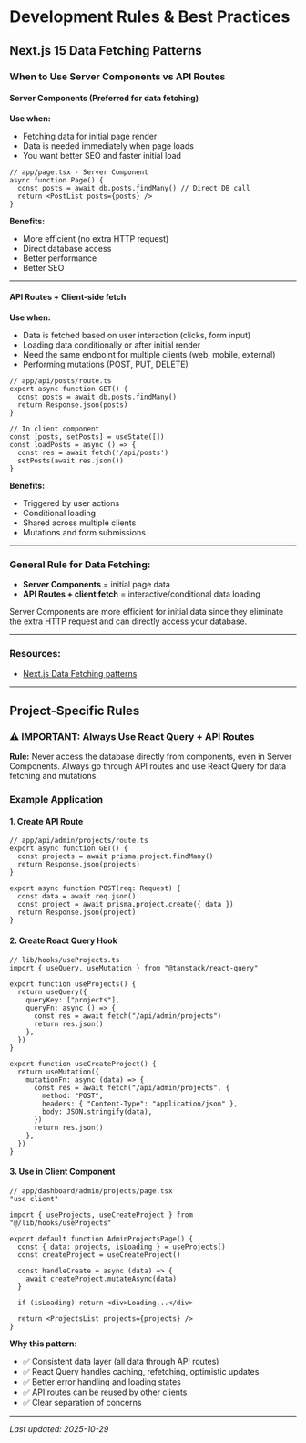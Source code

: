 # Development Rules & Best Practices

## Next.js 15 Data Fetching Patterns

### When to Use Server Components vs API Routes

#### Server Components (Preferred for data fetching)
**Use when:**
- Fetching data for initial page render
- Data is needed immediately when page loads
- You want better SEO and faster initial load

```tsx
// app/page.tsx - Server Component
async function Page() {
  const posts = await db.posts.findMany() // Direct DB call
  return <PostList posts={posts} />
}
```

**Benefits:**
- More efficient (no extra HTTP request)
- Direct database access
- Better performance
- Better SEO

---

#### API Routes + Client-side fetch
**Use when:**
- Data is fetched based on user interaction (clicks, form input)
- Loading data conditionally or after initial render
- Need the same endpoint for multiple clients (web, mobile, external)
- Performing mutations (POST, PUT, DELETE)

```tsx
// app/api/posts/route.ts
export async function GET() {
  const posts = await db.posts.findMany()
  return Response.json(posts)
}

// In client component
const [posts, setPosts] = useState([])
const loadPosts = async () => {
  const res = await fetch('/api/posts')
  setPosts(await res.json())
}
```

**Benefits:**
- Triggered by user actions
- Conditional loading
- Shared across multiple clients
- Mutations and form submissions

---

### General Rule for Data Fetching:
- **Server Components** = initial page data
- **API Routes + client fetch** = interactive/conditional data loading

Server Components are more efficient for initial data since they eliminate the extra HTTP request and can directly access your database.

---

### Resources:
- [Next.js Data Fetching patterns](https://nextjs.org/docs/app/building-your-application/data-fetching/fetching-caching-and-revalidating)

---

## Project-Specific Rules

### ⚠️ IMPORTANT: Always Use React Query + API Routes

**Rule:** Never access the database directly from components, even in Server Components. Always go through API routes and use React Query for data fetching and mutations.

### Example Application

#### 1. Create API Route
```tsx
// app/api/admin/projects/route.ts
export async function GET() {
  const projects = await prisma.project.findMany()
  return Response.json(projects)
}

export async function POST(req: Request) {
  const data = await req.json()
  const project = await prisma.project.create({ data })
  return Response.json(project)
}
```

#### 2. Create React Query Hook
```tsx
// lib/hooks/useProjects.ts
import { useQuery, useMutation } from "@tanstack/react-query"

export function useProjects() {
  return useQuery({
    queryKey: ["projects"],
    queryFn: async () => {
      const res = await fetch("/api/admin/projects")
      return res.json()
    },
  })
}

export function useCreateProject() {
  return useMutation({
    mutationFn: async (data) => {
      const res = await fetch("/api/admin/projects", {
        method: "POST",
        headers: { "Content-Type": "application/json" },
        body: JSON.stringify(data),
      })
      return res.json()
    },
  })
}
```

#### 3. Use in Client Component
```tsx
// app/dashboard/admin/projects/page.tsx
"use client"

import { useProjects, useCreateProject } from "@/lib/hooks/useProjects"

export default function AdminProjectsPage() {
  const { data: projects, isLoading } = useProjects()
  const createProject = useCreateProject()

  const handleCreate = async (data) => {
    await createProject.mutateAsync(data)
  }

  if (isLoading) return <div>Loading...</div>

  return <ProjectsList projects={projects} />
}
```

**Why this pattern:**
- ✅ Consistent data layer (all data through API routes)
- ✅ React Query handles caching, refetching, optimistic updates
- ✅ Better error handling and loading states
- ✅ API routes can be reused by other clients
- ✅ Clear separation of concerns

---

*Last updated: 2025-10-29*
